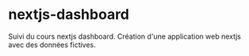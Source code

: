 # nextjs-dashboard
Suivi du cours nextjs dashboard. Création d'une application web nextjs avec des données fictives.
